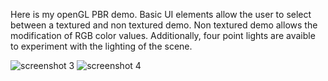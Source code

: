 Here is my openGL PBR demo. Basic UI elements allow the user to select between a textured and non textured demo. Non textured demo allows the modification of RGB color values. Additionally, four point lights are avaible to experiment with the lighting of the scene.

![screenshot 3](https://user-images.githubusercontent.com/100335668/186803827-0076e799-d6b9-4132-8f70-244c375db32a.jpg)
![screenshot 4](https://user-images.githubusercontent.com/100335668/186803826-f2121de4-b114-41e9-8daf-90ea453d0ca2.jpg)
